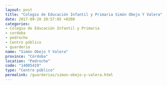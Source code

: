 ```yaml
---
layout: post
title: "Colegio de Educación Infantil y Primaria Simón Obejo Y Valera"
date: 2017-09-20 20:57:05 +0200
categories:
- Colegio de Educación Infantil y Primaria
- cordoba
- pedroche
- Centro público
- guarderia
name: "Simón Obejo Y Valera"
province: "Córdoba"
location: "Pedroche"
code: "14005419"
type: "Centro público"
permalink: /guarderias/simon-obejo-y-valera.html
---
```

